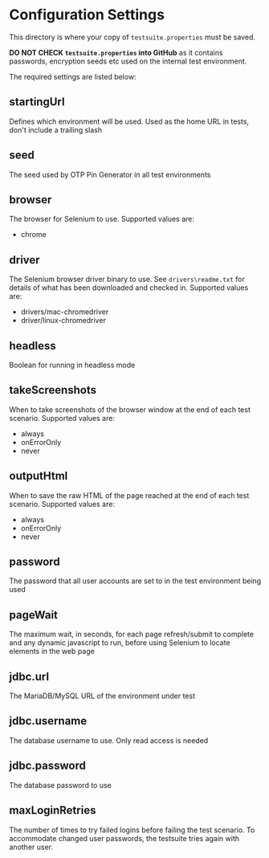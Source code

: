 # Configuration Settings

This directory is where your copy of ```testsuite.properties``` must be saved. 

**DO NOT CHECK ```testsuite.properties``` into GitHub** as it contains passwords, encryption seeds etc used on the internal test environment.

The required settings are listed below:
 
## startingUrl
Defines which environment will be used.
Used as the home URL in tests, don't include a trailing slash 

## seed
The seed used by OTP Pin Generator in all test environments

## browser
The browser for Selenium to use.
Supported values are: 

* chrome

## driver
The Selenium browser driver binary to use. See ```drivers\readme.txt``` for details of what has been downloaded and checked in.
Supported values are:

* drivers/mac-chromedriver
* driver/linux-chromedriver

## headless
Boolean for running in headless mode

## takeScreenshots
When to take screenshots of the browser window at the end of each test scenario.
Supported values are: 

* always
* onErrorOnly
* never

## outputHtml
When to save the raw HTML of the page reached at the end of each test scenario.
Supported values are: 

* always
* onErrorOnly
* never

## password
The password that all user accounts are set to in the test environment being used

## pageWait
The maximum wait, in seconds, for each page refresh/submit to complete and any dynamic
javascript to run, before using Selenium to locate elements in the web page

## jdbc.url
The MariaDB/MySQL URL of the environment under test
 
## jdbc.username
The database username to use. Only read access is needed
  
## jdbc.password
The database password to use  

## maxLoginRetries
The number of times to try failed logins before failing the test scenario.
To accommodate changed user passwords, the testsuite tries again with another user.
